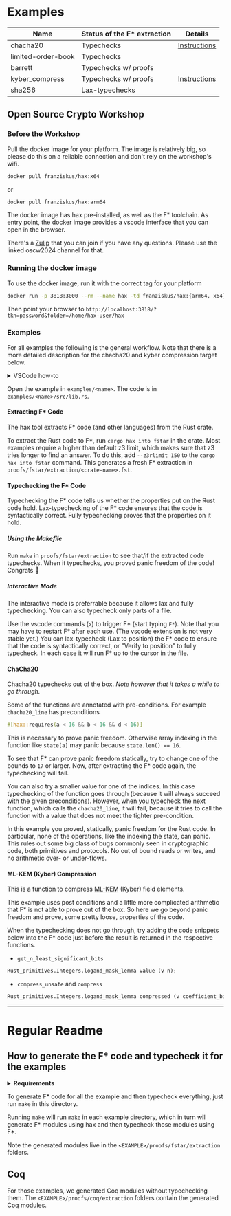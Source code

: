# Examples

| Name               | Status of the F\* extraction | Details                                   |
| ------------------ | ---------------------------- | ----------------------------------------- |
| chacha20           | Typechecks                   | [Instructions](#chacha20)                 |
| limited-order-book | Typechecks                   |                                           |
| barrett            | Typechecks w/ proofs         |                                           |
| kyber_compress     | Typechecks w/ proofs         | [Instructions](#ml-kem-kyber-compression) |
| sha256             | Lax-typechecks               |                                           |

## Open Source Crypto Workshop

### Before the Workshop

Pull the docker image for your platform.
The image is relatively big, so please do this on a reliable connection and don't
rely on the workshop's wifi.

```bash
docker pull franziskus/hax:x64
```

or

```bash
docker pull franziskus/hax:arm64
```

The docker image has hax pre-installed, as well as the F\* toolchain.
As entry point, the docker image provides a vscode interface that you can open
in the browser.

There's a [Zulip](https://hacspec.zulipchat.com/#narrow/stream/429856-oscw2024) that you can join if you have any questions. Please use the linked oscw2024 channel for that.

### Running the docker image

To use the docker image, run it with the correct tag for your platform

```bash
docker run -p 3818:3000 --rm --name hax -td franziskus/hax:{arm64, x64} password
```

Then point your browser to `http://localhost:3818/?tkn=password&folder=/home/hax-user/hax`

### Examples

For all examples the following is the general workflow.
Note that there is a more detailed description for the chacha20 and kyber
compression target below.

<details>
  <summary>VSCode how-to</summary>

Command Palette

- ⇧⌘P (Mac) or ⇧^P or View > Command Palette will bring you directly to the editor commands
- [More docs](https://code.visualstudio.com/docs/getstarted/userinterface#_command-palette)

Terminal

- To toggle the terminal panel, use the ⌃` keyboard shortcut.
- To create a new terminal, use the ⌃⇧` keyboard shortcut.
- [More docs](https://code.visualstudio.com/docs/terminal/basics)

</details>

Open the example in `examples/<name>`.
The code is in `examples/<name>/src/lib.rs`.

#### Extracting F\* Code

The hax tool extracts F\* code (and other languages) from the Rust crate.

To extract the Rust code to F\*, run `cargo hax into fstar` in the crate.
Most examples require a higher than default z3 limit, which makes sure that z3 tries
longer to find an answer.
To do this, add `--z3rlimit 150` to the `cargo hax into fstar` command.
This generates a fresh F\* extraction in `proofs/fstar/extraction/<crate-name>.fst`.

#### Typechecking the F\* Code

Typechecking the F\* code tells us whether the properties put on the Rust code
hold.
Lax-typechecking of the F\* code ensures that the code is syntactically correct.
Fully typechecking proves that the properties on it hold.

##### Using the Makefile

Run `make` in `proofs/fstar/extraction` to see that/if the extracted code typechecks.
When it typechecks, you proved panic freedom of the code! Congrats 🎉

##### Interactive Mode

The interactive mode is preferrable because it allows lax and fully typechecking.
You can also typecheck only parts of a file.

Use the vscode commands (`>`) to trigger F\* (start typing `F*`).
Note that you may have to restart F\* after each use.
(The vscode extension is not very stable yet.)
You can lax-typecheck (Lax to position) the F\* code to ensure that the code is syntactically correct, or "Verify to position" to fully typecheck.
In each case it will run F\* up to the cursor in the file.

#### ChaCha20

Chacha20 typechecks out of the box.
_Note however that it takes a while to go through._

Some of the functions are annotated with pre-conditions.
For example `chacha20_line` has preconditions

```rust
#[hax::requires(a < 16 && b < 16 && d < 16)]
```

This is necessary to prove panic freedom.
Otherwise array indexing in the function like `state[a]` may panic because `state.len() == 16`.

To see that F\* can prove panic freedom statically, try to change one of the bounds to `17` or larger.
Now, after extracting the F\* code again, the typechecking will fail.

You can also try a smaller value for one of the indices.
In this case typechecking of the function goes through (because it will always
succeed with the given preconditions).
However, when you typecheck the next function, which calls the `chacha20_line`,
it will fail, because it tries to call the function with a value that does not
meet the tighter pre-condition.

In this example you proved, statically, panic freedom for the Rust code.
In particular, none of the operations, like the indexing the state, can panic.
This rules out some big class of bugs commonly seen in cryptographic code, both
primitives and protocols.
No out of bound reads or writes, and no arithmetic over- or under-flows.

#### ML-KEM (Kyber) Compression

This is a function to compress [ML-KEM](https://nvlpubs.nist.gov/nistpubs/FIPS/NIST.FIPS.203.ipd.pdf)
(Kyber) field elements.

This example uses post conditions and a little more complicated arithmetic that
F\* is not able to prove out of the box.
So here we go beyond panic freedom and prove, some pretty loose, properties of
the code.

When the typechecking does not go through, try adding the code snippets below
into the F\* code just before the result is returned in the respective functions.

- `get_n_least_significant_bits`

```ocaml
Rust_primitives.Integers.logand_mask_lemma value (v n);
```

- `compress_unsafe` and `compress`

```ocaml
Rust_primitives.Integers.logand_mask_lemma compressed (v coefficient_bits);
```

---

# Regular Readme

## How to generate the F\* code and typecheck it for the examples

<details>
  <summary><b>Requirements</b></summary>
  
  First, make sure to have hax installed in PATH. Then:
  
  * With Nix, `nix develop .#fstar` setups a shell automatically for you.
     
  * Without Nix:
    1. install F* `v2024.01.13`<!---FSTAR_VERSION--> manually (see https://github.com/FStarLang/FStar/blob/master/INSTALL.md);
       1. make sure to have `fstar.exe` in PATH;
       2. or set the `FSTAR_HOME` environment variable.
    2. clone [Hacl*](https://github.com/hacl-star/hacl-star) somewhere;
    3. `export HACL_HOME=THE_DIRECTORY_WHERE_YOU_HAVE_HACL_STAR`.
</details>

To generate F\* code for all the example and then typecheck
everything, just run `make` in this directory.

Running `make` will run `make` in each example directory, which in
turn will generate F\* modules using hax and then typecheck those
modules using F\*.

Note the generated modules live in the
`<EXAMPLE>/proofs/fstar/extraction` folders.

## Coq

For those examples, we generated Coq modules without typechecking them.
The `<EXAMPLE>/proofs/coq/extraction` folders contain the generated Coq modules.
